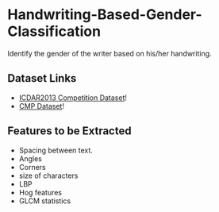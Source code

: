 # Handwriting-Based-Gender-Classification
Identify the gender of the writer based on his/her handwriting.

## Dataset Links
- [ICDAR2013 Competition Dataset](https://www.kaggle.com/competitions/icdar2013-gender-prediction-from-handwriting/overview/description)!
- [CMP Dataset](https://www.kaggle.com/datasets/essamwisamfouad/cmp23-handwritten-males-vs-females)!

## Features to be Extracted
- Spacing between text.
- Angles
- Corners
- size of characters
- LBP
- Hog features
- GLCM statistics
